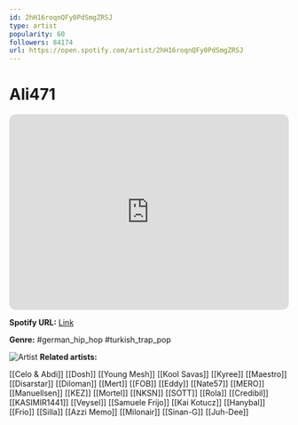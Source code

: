 ```yaml
---
id: 2hH16roqnQFy0PdSmgZRSJ
type: artist
popularity: 60
followers: 84174
url: https://open.spotify.com/artist/2hH16roqnQFy0PdSmgZRSJ
---
```

# Ali471

<iframe style="border-radius:12px" src="https://open.spotify.com/embed/artist/2hH16roqnQFy0PdSmgZRSJ" width="100%" height="352" frameBorder="0" allowfullscreen="" allow="autoplay; clipboard-write; encrypted-media; fullscreen; picture-in-picture" loading="lazy"></iframe>

**Spotify URL:** [Link](https://open.spotify.com/artist/2hH16roqnQFy0PdSmgZRSJ)

**Genre:**  #german_hip_hop #turkish_trap_pop

![Artist](https://i.scdn.co/image/ab6761610000e5eb00d75b171cd566a9aa34fa59)
**Related artists:**

[[Celo & Abdi]]
[[Dosh]]
[[Young Mesh]]
[[Kool Savas]]
[[Kyree]]
[[Maestro]]
[[Disarstar]]
[[Diloman]]
[[Mert]]
[[FOB]]
[[Eddy]]
[[Nate57]]
[[MERO]]
[[Manuellsen]]
[[KEZ]]
[[Mortel]]
[[NKSN]]
[[SOTT]]
[[Rola]]
[[Credibil]]
[[KASIMIR1441]]
[[Veysel]]
[[Samuele Frijo]]
[[Kai Kotucz]]
[[Hanybal]]
[[Frio]]
[[Silla]]
[[Azzi Memo]]
[[Milonair]]
[[Sinan-G]]
[[Juh-Dee]]
